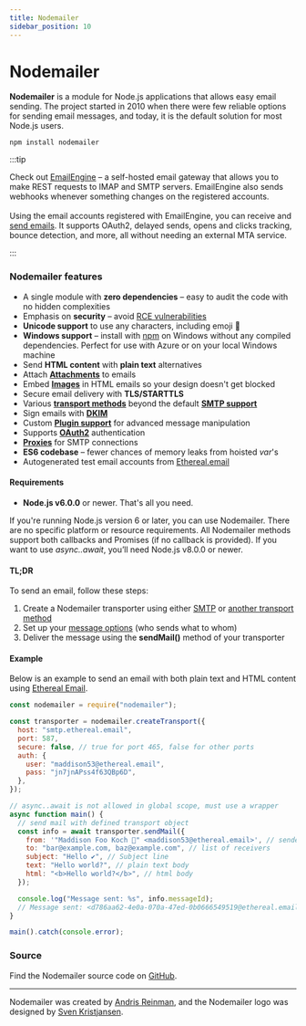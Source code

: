 ```yaml
---
title: Nodemailer
sidebar_position: 10
---
```


# Nodemailer

**Nodemailer** is a module for Node.js applications that allows easy email sending. The project started in 2010 when there were few reliable options for sending email messages, and today, it is the default solution for most Node.js users.

```
npm install nodemailer
```

:::tip

Check out [EmailEngine](https://emailengine.app/?utm_source=nodemailer&utm_campaign=nodemailer&utm_medium=tip-link) – a self-hosted email gateway that allows you to make REST requests to IMAP and SMTP servers. EmailEngine also sends webhooks whenever something changes on the registered accounts.\
\
Using the email accounts registered with EmailEngine, you can receive and [send emails](https://emailengine.app/sending-emails?utm_source=nodemailer&utm_campaign=nodemailer&utm_medium=header-link). It supports OAuth2, delayed sends, opens and clicks tracking, bounce detection, and more, all without needing an external MTA service.

:::

### Nodemailer features

- A single module with **zero dependencies** – easy to audit the code with no hidden complexities
- Emphasis on **security** – avoid [RCE vulnerabilities](http://thehackernews.com/2017/01/phpmailer-swiftmailer-zendmail.html)
- **Unicode support** to use any characters, including emoji 💪
- **Windows support** – install with [npm](https://www.npmjs.com/package/nodemailer) on Windows without any compiled dependencies. Perfect for use with Azure or on your local Windows machine
- Send **HTML content** with **plain text** alternatives
- Attach **[Attachments](/message/attachments/)** to emails
- Embed **[Images](/message/embedded-images/)** in HTML emails so your design doesn't get blocked
- Secure email delivery with **TLS/STARTTLS**
- Various **[transport methods](/transports/)** beyond the default **[SMTP support](/smtp/)**
- Sign emails with **[DKIM](/dkim/)**
- Custom **[Plugin support](/plugins/)** for advanced message manipulation
- Supports **[OAuth2](/smtp/oauth2/)** authentication
- **[Proxies](/smtp/proxies/)** for SMTP connections
- **ES6 codebase** – fewer chances of memory leaks from hoisted _var_'s
- Autogenerated test email accounts from [Ethereal.email](https://ethereal.email)

#### Requirements

- **Node.js v6.0.0** or newer. That's all you need.

If you're running Node.js version 6 or later, you can use Nodemailer. There are no specific platform or resource requirements. All Nodemailer methods support both callbacks and Promises (if no callback is provided). If you want to use _async..await_, you’ll need Node.js v8.0.0 or newer.

#### TL;DR

To send an email, follow these steps:

1. Create a Nodemailer transporter using either [SMTP](/smtp/) or [another transport method](/transports/)
2. Set up your [message options](/message/) (who sends what to whom)
3. Deliver the message using the **sendMail()** method of your transporter

#### Example

Below is an example to send an email with both plain text and HTML content using [Ethereal Email](https://ethereal.email/).

```javascript
const nodemailer = require("nodemailer");

const transporter = nodemailer.createTransport({
  host: "smtp.ethereal.email",
  port: 587,
  secure: false, // true for port 465, false for other ports
  auth: {
    user: "maddison53@ethereal.email",
    pass: "jn7jnAPss4f63QBp6D",
  },
});

// async..await is not allowed in global scope, must use a wrapper
async function main() {
  // send mail with defined transport object
  const info = await transporter.sendMail({
    from: '"Maddison Foo Koch 👻" <maddison53@ethereal.email>', // sender address
    to: "bar@example.com, baz@example.com", // list of receivers
    subject: "Hello ✔", // Subject line
    text: "Hello world?", // plain text body
    html: "<b>Hello world?</b>", // html body
  });

  console.log("Message sent: %s", info.messageId);
  // Message sent: <d786aa62-4e0a-070a-47ed-0b0666549519@ethereal.email>
}

main().catch(console.error);
```

### Source

Find the Nodemailer source code on [GitHub](https://github.com/nodemailer/nodemailer).

---

Nodemailer was created by [Andris Reinman](https://github.com/andris9), and the Nodemailer logo was designed by [Sven Kristjansen](https://www.behance.net/kristjansen).
